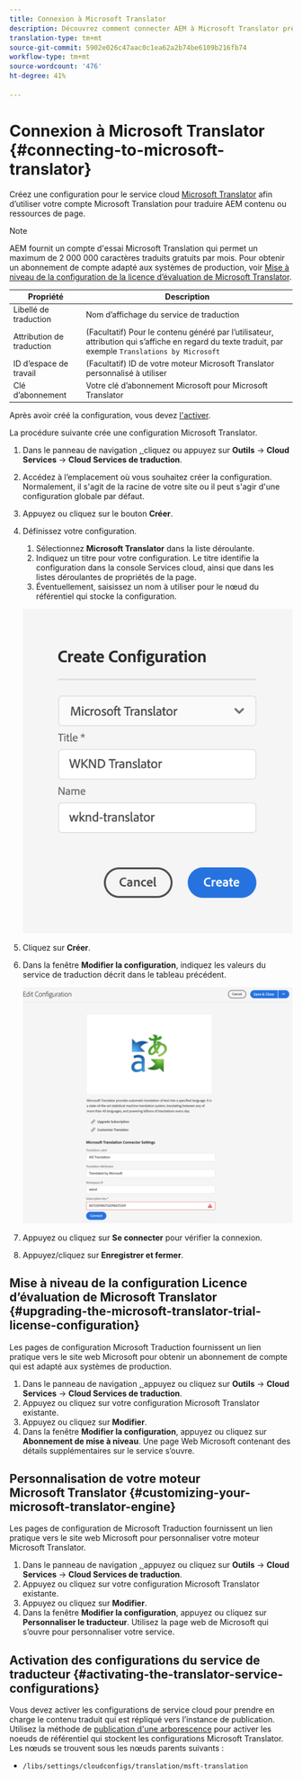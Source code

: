 ```yaml
---
title: Connexion à Microsoft Translator
description: Découvrez comment connecter AEM à Microsoft Translator prêt à l'emploi pour automatiser votre processus de traduction.
translation-type: tm+mt
source-git-commit: 5902e026c47aac0c1ea62a2b74be6109b216fb74
workflow-type: tm+mt
source-wordcount: '476'
ht-degree: 41%

---
```



# Connexion à Microsoft Translator {#connecting-to-microsoft-translator}

Créez une configuration pour le service cloud [Microsoft Translator](https://hub.microsofttranslator.com) afin d’utiliser votre compte Microsoft Translation pour traduire AEM contenu ou ressources de page.

>[!NOTE]
>
>AEM fournit un compte d&#39;essai Microsoft Translation qui permet un maximum de 2 000 000 caractères traduits gratuits par mois. Pour obtenir un abonnement de compte adapté aux systèmes de production, voir [Mise à niveau de la configuration de la licence d’évaluation de Microsoft Translator](#upgrading-the-microsoft-translator-trial-license-configuration).

| Propriété | Description |
|---|---|
| Libellé de traduction | Nom d’affichage du service de traduction |
| Attribution de traduction | (Facultatif) Pour le contenu généré par l’utilisateur, attribution qui s’affiche en regard du texte traduit, par exemple `Translations by Microsoft` |
| ID d’espace de travail | (Facultatif) ID de votre moteur Microsoft Translator personnalisé à utiliser |
| Clé d’abonnement | Votre clé d’abonnement Microsoft pour Microsoft Translator |

Après avoir créé la configuration, vous devez [l&#39;activer](#activating-the-translator-service-configurations).

La procédure suivante crée une configuration Microsoft Translator.

1. Dans le panneau de navigation [, ](/help/sites-cloud/authoring/getting-started/basic-handling.md#first-steps) cliquez ou appuyez sur **Outils** -> **Cloud Services** -> **Cloud Services de traduction**.
1. Accédez à l’emplacement où vous souhaitez créer la configuration. Normalement, il s&#39;agit de la racine de votre site ou il peut s&#39;agir d&#39;une configuration globale par défaut.
1. Appuyez ou cliquez sur le bouton **Créer**.
1. Définissez votre configuration.
   1. Sélectionnez **Microsoft Translator** dans la liste déroulante.
   1. Indiquez un titre pour votre configuration. Le titre identifie la configuration dans la console Services cloud, ainsi que dans les listes déroulantes de propriétés de la page.
   1. Éventuellement, saisissez un nom à utiliser pour le nœud du référentiel qui stocke la configuration.

   ![Créer une configuration de traduction](../assets/create-translation-config.png)

1. Cliquez sur **Créer**.
1. Dans la fenêtre **Modifier la configuration**, indiquez les valeurs du service de traduction décrit dans le tableau précédent.

   ![Modifier la configuration de traduction](../assets/edit-translation-config.png)

1. Appuyez ou cliquez sur **Se connecter** pour vérifier la connexion.
1. Appuyez/cliquez sur **Enregistrer et fermer**.

## Mise à niveau de la configuration Licence d’évaluation de Microsoft Translator {#upgrading-the-microsoft-translator-trial-license-configuration}

Les pages de configuration Microsoft Traduction fournissent un lien pratique vers le site web Microsoft pour obtenir un abonnement de compte qui est adapté aux systèmes de production.

1. Dans le panneau de navigation [, ](/help/sites-cloud/authoring/getting-started/basic-handling.md#first-steps) appuyez ou cliquez sur **Outils** -> **Cloud Services** -> **Cloud Services de traduction**.
1. Appuyez ou cliquez sur votre configuration Microsoft Translator existante.
1. Appuyez ou cliquez sur **Modifier**.
1. Dans la fenêtre **Modifier la configuration**, appuyez ou cliquez sur **Abonnement de mise à niveau**. Une page Web Microsoft contenant des détails supplémentaires sur le service s’ouvre.

## Personnalisation de votre moteur Microsoft Translator {#customizing-your-microsoft-translator-engine}

Les pages de configuration de Microsoft Traduction fournissent un lien pratique vers le site web Microsoft pour personnaliser votre moteur Microsoft Translator.

1. Dans le panneau de navigation [, ](/help/sites-cloud/authoring/getting-started/basic-handling.md#first-steps) appuyez ou cliquez sur **Outils** -> **Cloud Services** -> **Cloud Services de traduction**.
1. Appuyez ou cliquez sur votre configuration Microsoft Translator existante.
1. Appuyez ou cliquez sur **Modifier**.
1. Dans la fenêtre **Modifier la configuration**, appuyez ou cliquez sur **Personnaliser le traducteur**. Utilisez la page web de Microsoft qui s’ouvre pour personnaliser votre service.

## Activation des configurations du service de traducteur {#activating-the-translator-service-configurations}

Vous devez activer les configurations de service cloud pour prendre en charge le contenu traduit qui est répliqué vers l’instance de publication. Utilisez la méthode de [publication d&#39;une arborescence](/help/sites-cloud/authoring/fundamentals/publishing-pages.md#publishing-and-unpublishing-a-tree) pour activer les noeuds de référentiel qui stockent les configurations Microsoft Translator. Les nœuds se trouvent sous les nœuds parents suivants :

* `/libs/settings/cloudconfigs/translation/msft-translation`
